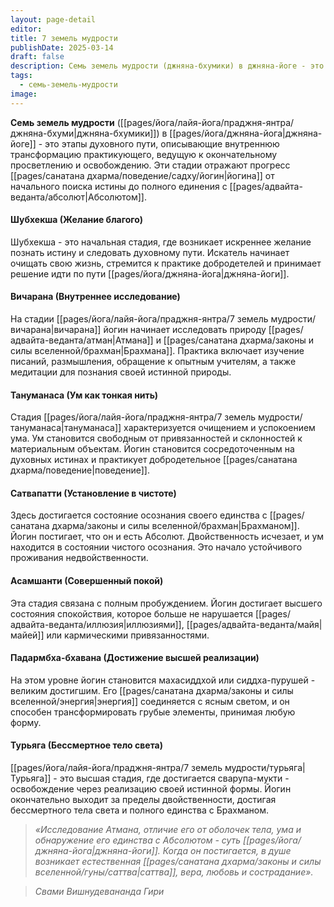 ```yaml
---
layout: page-detail
editor: 
title: 7 земель мудрости
publishDate: 2025-03-14
draft: false
description: Семь земель мудрости (джняна-бхумики) в джняна-йоге - это этапы духовного пути, описывающие внутреннюю трансформацию практикующего, ведущую к окончательному просветлению и освобождению. Эти стадии отражают прогресс йогина от начального поиска истины до полного единения с Абсолютом.
tags:
  - семь-земель-мудрости
image:
---
```

**Семь земель мудрости** ([[pages/йога/лайя-йога/праджня-янтра/джняна-бхуми|джняна-бхумики]]) в [[pages/йога/джняна-йога|джняна-йоге]] - это этапы духовного пути, описывающие внутреннюю трансформацию практикующего, ведущую к окончательному просветлению и освобождению. Эти стадии отражают прогресс [[pages/санатана дхарма/поведение/садху/йогин|йогина]] от начального поиска истины до полного единения с [[pages/адвайта-веданта/абсолют|Абсолютом]].

#### Шубхекша (Желание благого)

Шубхекша - это начальная стадия, где возникает искреннее желание познать истину и следовать духовному пути. Искатель начинает очищать свою жизнь, стремится к практике добродетелей и принимает решение идти по пути [[pages/йога/джняна-йога|джняна-йоги]].

#### Вичарана (Внутреннее исследование)

На стадии [[pages/йога/лайя-йога/праджня-янтра/7 земель мудрости/вичарана|вичарана]] йогин начинает исследовать природу [[pages/адвайта-веданта/атман|Атмана]] и [[pages/санатана дхарма/законы и силы вселенной/брахман|Брахмана]]. Практика включает изучение писаний, размышления, обращение к опытным учителям, а также медитации для познания своей истинной природы.

#### Тануманаса (Ум как тонкая нить)

Стадия [[pages/йога/лайя-йога/праджня-янтра/7 земель мудрости/тануманаса|тануманаса]] характеризуется очищением и успокоением ума. Ум становится свободным от привязанностей и склонностей к материальным объектам. Йогин становится сосредоточенным на духовных истинах и практикует добродетельное [[pages/санатана дхарма/поведение|поведение]].

#### Сатвапатти (Установление в чистоте)

Здесь достигается состояние осознания своего единства с [[pages/санатана дхарма/законы и силы вселенной/брахман|Брахманом]]. Йогин постигает, что он и есть Абсолют. Двойственность исчезает, и ум находится в состоянии чистого осознания. Это начало устойчивого проживания недвойственности.

#### Асамшанти (Совершенный покой)

Эта стадия связана с полным пробуждением. Йогин достигает высшего состояния спокойствия, которое больше не нарушается [[pages/адвайта-веданта/иллюзия|иллюзиями]], [[pages/адвайта-веданта/майя|майей]] или кармическими привязанностями.

#### Падармбха-бхавана (Достижение высшей реализации)

На этом уровне йогин становится махасиддхой или сиддха-пурушей - великим достигшим. Его [[pages/санатана дхарма/законы и силы вселенной/энергия|энергия]] соединяется с ясным светом, и он способен трансформировать грубые элементы, принимая любую форму.

#### Турьяга (Бессмертное тело света)

[[pages/йога/лайя-йога/праджня-янтра/7 земель мудрости/турьяга|Турьяга]] - это высшая стадия, где достигается сварупа-мукти - освобождение через реализацию своей истинной формы. Йогин окончательно выходит за пределы двойственности, достигая бессмертного тела света и полного единства с Брахманом.

>*«Исследование Атмана, отличие его от оболочек тела, ума и обнаружение его единства с Абсолютом - суть [[pages/йога/джняна-йога|джняна-йоги]]. Когда он постигается, в душе возникает естественная [[pages/санатана дхарма/законы и силы вселенной/гуны/саттва|саттва]], вера, любовь и сострадание».*
   
>*Свами Вишнудевананда Гири*